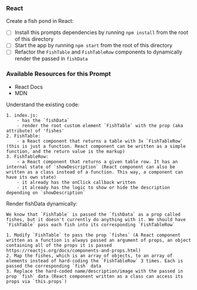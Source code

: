 ### React

Create a fish pond in React:

* [ ] Install this prompts dependencies by running `npm install` from the root of this directory
* [ ] Start the app by running `npm start` from the root of this directory
* [ ] Refactor the `FishTable` and `FishTableRow` components to dynamically render the passed in `fishData`

### Available Resources for this Prompt
* React Docs
* MDN

Understand the existing code:

    1. index.js:
        - has the `fishData`
        - render the root custom element `FishTable` with the prop (aka attribute) of 'fishes'
    2. FishTable:
        - a React component that returns a table with 3x `FishTableRow` (this is just a function. React component can be written as a simple function, and the return value is the markup)
    3. FishTableRow:
        - a React component that returns a given table row. It has an internal state of `showDescription` (React component can also be written as a class instead of a function. This way, a component can have its own state)
        - it already has the onClick callback written
        - it already has the logic to show or hide the description depending on `showDescription`

Render fishData dynamically:

    We know that `FishTable` is passed the `fishData` as a prop called fishes, but it doesn't currently do anything with it. We should have `FishTable` pass each fish into its corresponding `FishTableRow`

    1. Modify `FishTable` to pass the prop `fishes` (A React component written as a function is always passed an argument of props, an object containing all of the props it is passed https://reactjs.org/docs/components-and-props.html)
    2. Map the fishes, which is an array of objects, to an array of elements instead of hard-coding the `FishTableRow` 3 times. Each is passed the corresponding `fish` data
    3. Replace the hard-coded name/description/image with the passed in prop `fish` data (React component written as a class can access its props via `this.props`)
